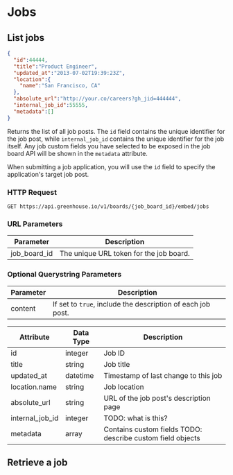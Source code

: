 # Jobs

## List jobs

```json
{
  "id":44444,
  "title":"Product Engineer",
  "updated_at":"2013-07-02T19:39:23Z",
  "location":{
    "name":"San Francisco, CA"
  },
  "absolute_url":"http://your.co/careers?gh_jid=444444",
  "internal_job_id":55555,
  "metadata":[]
}
```

Returns the list of all job posts. The `id` field contains the unique identifier for the job post, while `internal_job_id` contains the unique identifier for the job itself. Any job custom fields you have selected to be exposed in the job board API will be shown in the `metadata` attribute.

<aside class="warning">
When submitting a job application, you will use the <code>id</code> field to specify the application's target job post. 
</aside>


### HTTP Request

`GET https://api.greenhouse.io/v1/boards/{job_board_id}/embed/jobs`

### URL Parameters

Parameter | Description
--------- | -----------
job_board_id | The unique URL token for the job board.

### Optional Querystring Parameters

Parameter | Description
--------- | -----------
content | If set to `true`, include the description of each job post.


| Attribute | Data Type | Description |
|-----------|-----------|-------------|
| id | integer | Job ID |
| title | string | Job title |
| updated_at | datetime | Timestamp of last change to this job |
| location.name | string | Job location |
| absolute_url | string | URL of the job post's description page |
| internal_job_id | integer | TODO: what is this?
| metadata | array | Contains custom fields TODO: describe custom field objects

## Retrieve a job


